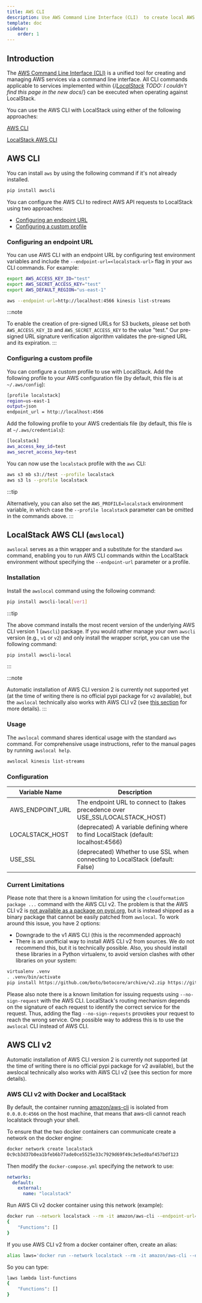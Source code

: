 ```yaml
---
title: AWS CLI
description: Use AWS Command Line Interface (CLI)  to create local AWS resources with LocalStack.
template: doc
sidebar:
    order: 1
---
```


## Introduction

The [AWS Command Line Interface (CLI)](https://aws.amazon.com/cli/) is a unified tool for creating and managing AWS services via a command line interface.
All CLI commands applicable to services implemented within {/*[LocalStack](references/coverage/) TODO: I couldn't find this page in the new docs*/} can be executed when operating against LocalStack.

You can use the AWS CLI with LocalStack using either of the following approaches:

[AWS CLI](#aws-cli)

[LocalStack AWS CLI](#localstack-aws-cli-awslocal)

## AWS CLI

You can install `aws` by using the following command if it's not already installed.

```bash
pip install awscli
```

You can configure the AWS CLI to redirect AWS API requests to LocalStack using two approaches:

* [Configuring an endpoint URL](#configuring-an-endpoint-url)
* [Configuring a custom profile](#configuring-a-custom-profile)

### Configuring an endpoint URL

You can use AWS CLI with an endpoint URL by configuring test environment variables and include the `--endpoint-url=<localstack-url>` flag in your `aws` CLI commands.
For example:

```bash
export AWS_ACCESS_KEY_ID="test"
export AWS_SECRET_ACCESS_KEY="test"
export AWS_DEFAULT_REGION="us-east-1"

aws --endpoint-url=http://localhost:4566 kinesis list-streams
```

:::note

To enable the creation of pre-signed URLs for S3 buckets, please set both `AWS_ACCESS_KEY_ID` and `AWS_SECRET_ACCESS_KEY` to the value "test." Our pre-signed URL signature verification algorithm validates the pre-signed URL and its expiration.
:::

### Configuring a custom profile

You can configure a custom profile to use with LocalStack.
Add the following profile to your AWS configuration file (by default, this file is at `~/.aws/config`):

```bash
[profile localstack]
region=us-east-1
output=json
endpoint_url = http://localhost:4566
```

Add the following profile to your AWS credentials file (by default, this file is at `~/.aws/credentials`):

```bash
[localstack]
aws_access_key_id=test
aws_secret_access_key=test
```

You can now use the `localstack` profile with the `aws` CLI:

```bash
aws s3 mb s3://test --profile localstack
aws s3 ls --profile localstack
```

:::tip

Alternatively, you can also set the `AWS_PROFILE=localstack` environment variable, in which case the `--profile localstack` parameter can be omitted in the commands above.
:::

## LocalStack AWS CLI (`awslocal`)

`awslocal` serves as a thin wrapper and a substitute for the standard `aws` command, enabling you to run AWS CLI commands within the LocalStack environment without specifying the `--endpoint-url` parameter or a profile.

### Installation

Install the `awslocal` command using the following command:

```bash
pip install awscli-local[ver1]
```

:::tip

The above command installs the most recent version of the underlying AWS CLI version 1 (`awscli`) package.
If you would rather manage your own `awscli` version (e.g., `v1` or `v2`) and only install the wrapper script, you can use the following command:

```bash
pip install awscli-local
```
:::

:::note

Automatic installation of AWS CLI version 2 is currently not supported yet (at the time of writing there is no official pypi package for `v2` available), but the `awslocal` technically also works with AWS CLI v2 (see [this section](#current-limitations) for more details).
:::

### Usage

The `awslocal` command shares identical usage with the standard `aws` command.
For comprehensive usage instructions, refer to the manual pages by running `awslocal help`.

```bash
awslocal kinesis list-streams
```

### Configuration

| Variable Name       | Description                                      |
|---------------------|--------------------------------------------------|
| AWS_ENDPOINT_URL    | The endpoint URL to connect to (takes precedence over USE_SSL/LOCALSTACK_HOST) |
| LOCALSTACK_HOST    | (deprecated) A variable defining where to find LocalStack (default: localhost:4566) |
| USE_SSL             | (deprecated) Whether to use SSL when connecting to LocalStack (default: False) |

### Current Limitations

Please note that there is a known limitation for using the `cloudformation package ...` command with the AWS CLI v2.
The problem is that the AWS CLI v2 is [not available as a package on pypi.org](https://github.com/aws/aws-cli/issues/4947), but is instead shipped as a binary package that cannot be easily patched from `awslocal`.
To work around this issue, you have 2 options:
* Downgrade to the v1 AWS CLI (this is the recommended approach)
* There is an unofficial way to install AWS CLI v2 from sources.
  We do not recommend this, but it is technically possible.
  Also, you should install these libraries in a Python virtualenv, to avoid version clashes with other libraries on your system:

```bash
virtualenv .venv
. .venv/bin/activate
pip install https://github.com/boto/botocore/archive/v2.zip https://github.com/aws/aws-cli/archive/v2.zip
```

Please also note there is a known limitation for issuing requests using
`--no-sign-request` with the AWS CLI.
LocalStack's routing mechanism depends on
the signature of each request to identify the correct service for the request.
Thus, adding the flag `--no-sign-requests` provokes your request to reach the
wrong service.
One possible way to address this is to use the `awslocal` CLI
instead of AWS CLI.

## AWS CLI v2

Automatic installation of AWS CLI version 2 is currently not supported (at the time of writing there is no official pypi package for v2 available), but the awslocal technically also works with AWS CLI v2 (see this section for more details).

### AWS CLI v2 with Docker and LocalStack

By default, the container running [amazon/aws-cli](https://docs.aws.amazon.com/cli/latest/userguide/install-cliv2-docker.html) is isolated from `0.0.0.0:4566` on the host machine, that means that aws-cli cannot reach localstack through your shell.

To ensure that the two docker containers can communicate create a network on the docker engine:

```bash
docker network create localstack
0c9cb3d37b0ea1bfeb6b77ade0ce5525e33c7929d69f49c3e5ed0af457bdf123
```

Then modify the `docker-compose.yml` specifying the network to use:

```yaml
networks:
  default:
    external:
      name: "localstack"
```

Run AWS Cli v2 docker container using this network (example):

```bash
docker run --network localstack --rm -it amazon/aws-cli --endpoint-url=http://localstack:4566 lambda list-functions
{
    "Functions": []
}
```

If you use AWS CLI v2 from a docker container often, create an alias:

```bash
alias laws='docker run --network localstack --rm -it amazon/aws-cli --endpoint-url=http://localstack:4566'
```

So you can type:

```bash
laws lambda list-functions
{
    "Functions": []
}
```
